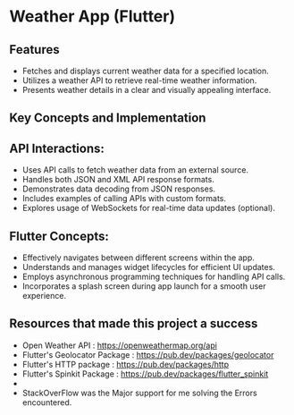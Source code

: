 

# Weather App (Flutter)

## Features

* Fetches and displays current weather data for a specified location.
* Utilizes a weather API to retrieve real-time weather information.
* Presents weather details in a clear and visually appealing interface.
## Key Concepts and Implementation

## API Interactions:
* Uses API calls to fetch weather data from an external source.
* Handles both JSON and XML API response formats.
* Demonstrates data decoding from JSON responses.
* Includes examples of calling APIs with custom formats.
* Explores usage of WebSockets for real-time data updates (optional).

## Flutter Concepts:
* Effectively navigates between different screens within the app.
* Understands and manages widget lifecycles for efficient UI updates.
* Employs asynchronous programming techniques for handling API calls.
* Incorporates a splash screen during app launch for a smooth user experience.

## Resources that made this project a success
* Open Weather API : https://openweathermap.org/api
* Flutter's Geolocator Package : https://pub.dev/packages/geolocator
* Flutter's HTTP package : https://pub.dev/packages/http
* Flutter's Spinkit Package : https://pub.dev/packages/flutter_spinkit
* 
* StackOverFlow was the Major support for me solving the Errors encountered.